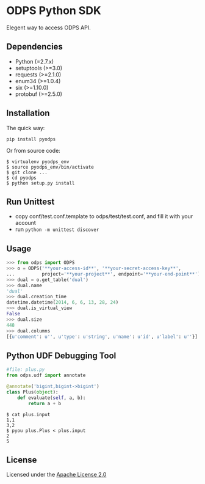 # ODPS Python SDK

Elegent way to access ODPS API.

## Dependencies

 * Python (=2.7.x)
 * setuptools (>=3.0)
 * requests (>=2.1.0)
 * enum34 (>=1.0.4)
 * six (>=1.10.0)
 * protobuf (>=2.5.0)

## Installation

The quick way:

```
pip install pyodps
```

Or from source code:

```shell
$ virtualenv pyodps_env
$ source pyodps_env/bin/activate
$ git clone ...
$ cd pyodps
$ python setup.py install
```

## Run Unittest

- copy conf/test.conf.template to odps/test/test.conf, and fill it with your account
- run `python -m unittest discover`

## Usage

```python
>>> from odps import ODPS
>>> o = ODPS('**your-access-id**', '**your-secret-access-key**',
...          project='**your-project**', endpoint='**your-end-point**')
>>> dual = o.get_table('dual')
>>> dual.name
'dual'
>>> dual.creation_time
datetime.datetime(2014, 6, 6, 13, 28, 24)
>>> dual.is_virtual_view
False
>>> dual.size
448
>>> dual.columns
[{u'comment': u'', u'type': u'string', u'name': u'id', u'label': u''}]
```

## Python UDF Debugging Tool

```python
#file: plus.py
from odps.udf import annotate

@annotate('bigint,bigint->bigint')
class Plus(object):
    def evaluate(self, a, b):
        return a + b
```

```
$ cat plus.input
1,1
3,2
$ pyou plus.Plus < plus.input
2
5
```

## License

Licensed under the [Apache License 2.0](https://www.apache.org/licenses/LICENSE-2.0.html)
